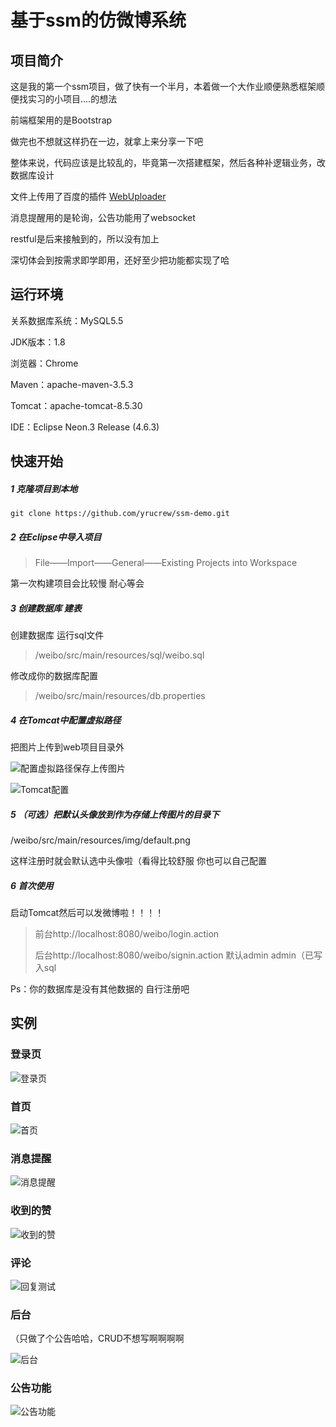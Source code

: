 

# 基于ssm的仿微博系统

## 项目简介

这是我的第一个ssm项目，做了快有一个半月，本着做一个大作业顺便熟悉框架顺便找实习的小项目....的想法

前端框架用的是Bootstrap

做完也不想就这样扔在一边，就拿上来分享一下吧

整体来说，代码应该是比较乱的，毕竟第一次搭建框架，然后各种补逻辑业务，改数据库设计

文件上传用了百度的插件 [WebUploader ](http://fex.baidu.com/webuploader/)

消息提醒用的是轮询，公告功能用了websocket

restful是后来接触到的，所以没有加上

深切体会到按需求即学即用，还好至少把功能都实现了哈

## 运行环境

关系数据库系统：MySQL5.5

JDK版本：1.8

浏览器：Chrome

Maven：apache-maven-3.5.3

Tomcat：apache-tomcat-8.5.30

IDE：Eclipse Neon.3 Release (4.6.3)

## 快速开始 

##### 1 克隆项目到本地

```shell
git clone https://github.com/yrucrew/ssm-demo.git
```

##### 2 在Eclipse中导入项目

> File——Import——General——Existing Projects into Workspace

第一次构建项目会比较慢 耐心等会

##### 3 创建数据库 建表

创建数据库 运行sql文件

> /weibo/src/main/resources/sql/weibo.sql

修改成你的数据库配置

> /weibo/src/main/resources/db.properties

##### 4 在Tomcat中配置虚拟路径

把图片上传到web项目目录外

![配置虚拟路径保存上传图片](F:\Default\weibo\readme-img\配置虚拟路径保存上传图片.png)

![Tomcat配置](F:\Default\weibo\readme-img\Tomcat配置.png)

##### 5 （可选）把默认头像放到作为存储上传图片的目录下

/weibo/src/main/resources/img/default.png

这样注册时就会默认选中头像啦（看得比较舒服 你也可以自己配置

##### 6 首次使用

启动Tomcat然后可以发微博啦！！！！

> 前台http://localhost:8080/weibo/login.action
>
> 后台http://localhost:8080/weibo/signin.action 默认admin admin（已写入sql

Ps：你的数据库是没有其他数据的 自行注册吧

## 实例

### 登录页

![登录页](F:\Default\weibo\readme-img\登录页.png)

### 首页

![首页](F:\Default\weibo\readme-img\首页.png)

### 消息提醒

![消息提醒](F:\Default\weibo\readme-img\消息提醒.png)

### 收到的赞

![收到的赞](F:\Default\weibo\readme-img\收到的赞.png)

### 评论

![回复测试](F:\Default\weibo\readme-img\回复测试.png)

### 后台

（只做了个公告哈哈，CRUD不想写啊啊啊啊

![后台](F:\Default\weibo\readme-img\后台.png)

### 公告功能

![公告功能](F:\Default\weibo\readme-img\公告功能.png)